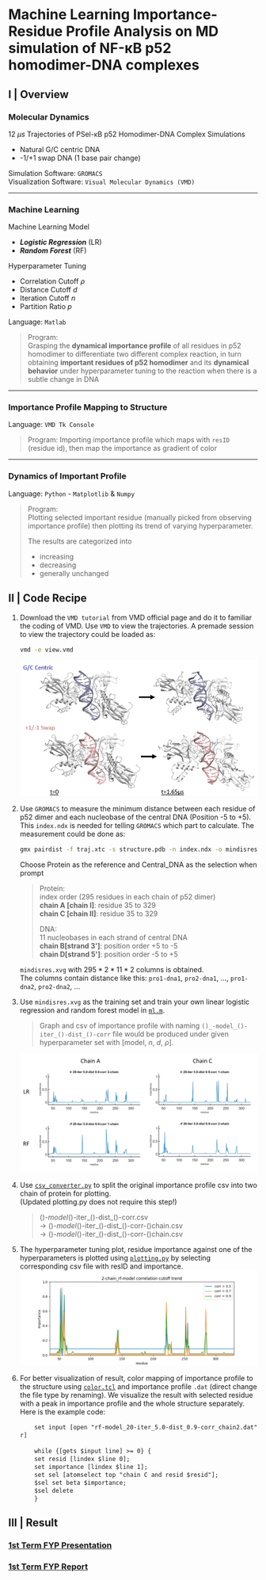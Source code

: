 # Machine Learning Importance-Residue Profile Analysis on MD simulation of NF-κB p52 homodimer-DNA complexes

## I |  Overview

### Molecular Dynamics 
12 $\mu s$ Trajectories of PSel-κB p52 Homodimer-DNA Complex Simulations 
   - Natural G/C centric DNA
   - -1/+1 swap DNA (1 base pair change)
 
 Simulation Software: `GROMACS`   
 Visualization Software: `Visual Molecular Dynamics (VMD)`


***

### Machine Learning 

 Machine Learning Model 
 - ***Logistic Regression*** (LR)
 - ***Random Forest*** (RF)

 Hyperparameter Tuning
 - Correlation Cutoff $\rho$
 - Distance Cutoff $d$
 - Iteration Cutoff $n$
 - Partition Ratio $p$

 Language: `Matlab`  
> Program:  
> Grasping the **dynamical importance profile** of all residues in p52 homodimer  to differentiate two different complex reaction, in turn obtaining **important residues of p52 homodimer** and its **dynamical behavior** under hyperparameter tuning to the reaction when there is a subtle change in DNA  
 
 

***

### Importance Profile Mapping to Structure 

 Language: `VMD Tk Console`  
> Program: 
> Importing importance profile which maps with `resID` (residue id), then map the importance as gradient of color 

***

### Dynamics of Important Profile 

 Language: `Python` - `Matplotlib` & `Numpy`   
> Program:   
> Plotting selected important residue (manually picked from observing importance profile) then plotting its trend of varying hyperparameter.   
>
> The results are categorized into
> - increasing
> - decreasing
> - generally unchanged

## II |  Code Recipe

1. Download the `VMD tutorial` from VMD official page and do it to familiar the coding of VMD. Use `VMD` to view the trajectories. A premade session to view the trajectory could be loaded as:
	``` bash
	vmd -e view.vmd
	```
	![simulation](./Asset/vmd_simulation.png)


2. Use `GROMACS` to measure the minimum distance between each residue of p52 dimer and each nucleobase of the central DNA (Position -5 to +5). This `index.ndx` is needed for telling `GROMACS` which part to calculate. The measurement could be done as:
	``` bash
	gmx pairdist -f traj.xtc -s structure.pdb -n index.ndx -o mindisres.xvg -refgrouping res -selgrouping res
	```
	Choose Protein as the reference and Central_DNA as the selection when prompt   
	> Protein:  
    > index order (295 residues in each chain of p52 dimer)  
    > **chain A [chain I]**: residue 35 to 329  
    > **chain C [chain II]**: residue 35 to 329
    >
    > DNA:  
    > 11 nucleobases in each strand of central DNA   
    > **chain B[strand 3']**: position order +5 to -5  
    > **chain D[strand 5']**: position order -5 to +5   
    
    `mindisres.xvg` with $295*2*11*2$ columns is obtained.   
    The columns contain distance like this: `pro1-dna1`, `pro2-dna1`, ..., `pro1-dna2`, `pro2-dna2`, ...

3. Use `mindisres.xvg` as the training set and train your own linear logistic regression and random forest model in [`ml.m`](https://github.com/marcowongtc/FYP/tree/main/1st_Term/machine_learning).  
    > Graph and csv of importance profile with naming `()_-model_()-iter_()-dist_()-corr` file would be produced under given hyperparameter set with [model, $n$, $d$, $\rho$]. 

    ![ml_graph](./Asset/ml_graph.png)

4. Use [`csv_converter.py`](https://github.com/marcowongtc/FYP/tree/main/1st_Term/plotting/csv_converter) to split the original importance profile csv into two chain of protein for plotting.   
(Updated plotting.py does not require this step!) 
    > ()_-model_()-iter_()-dist_()-corr.csv  
    > -> ()_-model_()-iter_()-dist_()-corr-()chain.csv  
    > -> ()_-model_()-iter_()-dist_()-corr-()chain.csv  


5. The hyperparameter tuning plot, residue importance against one of the hyperparameters is plotted using [`plotting.py`](https://github.com/marcowongtc/FYP/tree/main/1st_Term/plotting) by selecting corresponding csv file with resID and importance.  
![Example_plot](/1st_Term/Asset/example_plot.png)

6. For better visualization of result, color mapping of importance profile to the structure using [`color.tcl`](https://github.com/marcowongtc/FYP/tree/main/1st_Term/molecular_dynamics/color_mapping) and importance profile `.dat` (direct change the file type by renaming). We visualize the result with selected residue with a peak in importance profile and the whole structure separately. Here is the example code:

    ```
        set input [open "rf-model_20-iter_5.0-dist_0.9-corr_chain2.dat" r]
        
        while {[gets $input line] >= 0} {
        set resid [lindex $line 0]; 
        set importance [lindex $line 1]; 
        set sel [atomselect top "chain C and resid $resid"]; 
        $sel set beta $importance; 
        $sel delete
        }
    ```



## III |  Result 




### [1st Term FYP Presentation](https://docs.google.com/presentation/d/14aqJsW1jiOO9M-DGyBVcd_HPgO4b68ga/edit?usp=sharing&ouid=110148678779983739038&rtpof=true&sd=true)

### [1st Term FYP Report](https://drive.google.com/file/d/1xcn-ivw_24DQZdETndDcmKVqA2lJp3lw/view?usp=sharing)
